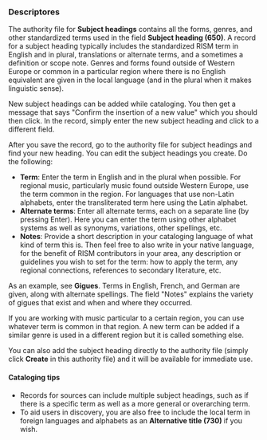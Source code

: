 ### Descriptores

The authority file for **Subject headings** contains all the forms, genres, and other standardized terms used in the field **Subject heading (650)**. A record for a subject heading typically includes the standardized RISM term in English and in plural, translations or alternate terms, and a sometimes a definition or scope note. Genres and forms found outside of Western Europe or common in a particular region where there is no English equivalent are given in the local language (and in the plural when it makes linguistic sense).

New subject headings can be added while cataloging. You then get a message that says "Confirm the insertion of a new value" which you should then click. In the record, simply enter the new subject heading and click to a different field.

After you save the record, go to the authority file for subject headings and find your new heading. You can edit the subject headings you create. Do the following:

- **Term**: Enter the term in English and in the plural when possible. For regional music, particularly music found outside Western Europe, use the term common in the region. For languages that use non-Latin alphabets, enter the transliterated term here using the Latin alphabet.
- **Alternate terms**: Enter all alternate terms, each on a separate line (by pressing Enter). Here you can enter the term using other alphabet systems as well as synonyms, variations, other spellings, etc.
- **Notes**: Provide a short description in your cataloging language of what kind of term this is. Then feel free to also write in your native language, for the benefit of RISM contributors in your area, any description or guidelines you wish to set for the term: how to apply the term, any regional connections, references to secondary literature, etc.

As an example, see **Gigues**. Terms in English, French, and German are given, along with alternate spellings. The field "Notes" explains the variety of gigues that exist and when and where they occurred.

If you are working with music particular to a certain region, you can use whatever term is common in that region. A new term can be added if a similar genre is used in a different region but it is called something else.

You can also add the subject heading directly to the authority file (simply click **Create** in this authority file) and it will be available for immediate use.

#### Cataloging tips

- Records for sources can include multiple subject headings, such as if there is a specific term as well as a more general or overarching term.
- To aid users in discovery, you are also free to include the local term in foreign languages and alphabets as an **Alternative title (730)** if you wish.

